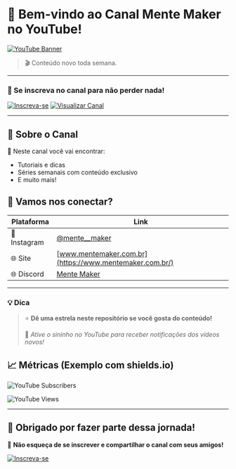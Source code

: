 # 🎥 Bem-vindo ao Canal Mente Maker no YouTube!

[![YouTube Banner](https://img.youtube.com/vi/hic4YGMUafg/maxresdefault.jpg)](https://youtube.com/@SeuCanal?sub_confirmation=1)

> 🎬 Conteúdo novo toda semana.
---

### 🚀 Se inscreva no canal para não perder nada!

[![Inscreva-se](https://img.shields.io/badge/Inscreva--se-no%20YouTube-red?logo=youtube&style=for-the-badge)](https://youtube.com/@MenteMaker?sub_confirmation=1)
[![Visualizar Canal](https://img.shields.io/badge/Ver%20Canal-👀-blue?style=for-the-badge)](https://youtube.com/@MenteMaker)

---

## 📌 Sobre o Canal

🎯 Neste canal você vai encontrar:
- Tutoriais e dicas
- Séries semanais com conteúdo exclusivo
- E muito mais!



## 💬 Vamos nos conectar?

| Plataforma | Link |
|-----------|------|
| 📸 Instagram | [@mente__maker](https://www.instagram.com/mente___maker/) |
| 🌐 Site | [www.mentemaker.com.br](https://www.mentemaker.com.br/) |
| 🌐 Discord | [Mente Maker](https://discord.gg/jGMdKehPkf) |
 

---

### 💡 Dica

> ⭐ **Dê uma estrela neste repositório se você gosta do conteúdo!**  
>  
> 🔔 *Ative o sininho no YouTube para receber notificações dos vídeos novos!*


## 📈 Métricas (Exemplo com shields.io)

![YouTube Subscribers](https://img.shields.io/youtube/channel/subscribers/UCdHR_M4vqK1rtKo56RMQ9tQ?style=social)

![YouTube Views](https://img.shields.io/youtube/channel/views/UCdHR_M4vqK1rtKo56RMQ9tQ?style=social)


---

## 🙌 Obrigado por fazer parte dessa jornada!

📢 **Não esqueça de se inscrever e compartilhar o canal com seus amigos!**

[![Inscreva-se](https://img.shields.io/badge/Inscreva--se-no%20YouTube-red?logo=youtube&style=for-the-badge)](https://youtube.com/@MenteMaker?sub_confirmation=1)
